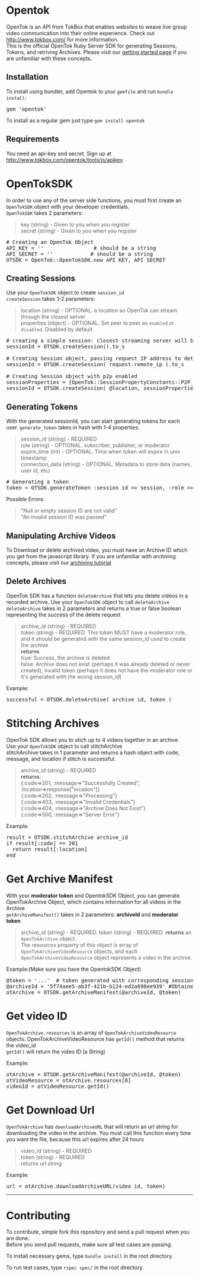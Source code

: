 # Opentok

OpenTok is an API from TokBox that enables websites to weave live group video communication into their online experience. Check out <http://www.tokbox.com/> for more information.  
This is the official OpenTok Ruby Server SDK for generating Sessions, Tokens, and retriving Archives. Please visit our [getting started page](http://www.tokbox.com/opentok/tools/js/gettingstarted) if you are unfamiliar with these concepts.  

## Installation

To install using bundler, add Opentok to your `gemfile` and run `bundle install`:
<pre>
gem 'opentok'
</pre>

To install as a regular gem just type `gem install opentok`

## Requirements

You need an api-key and secret. Sign up at <http://www.tokbox.com/opentok/tools/js/apikey>.

# OpenTokSDK

In order to use any of the server side functions, you must first create an `OpenTokSDK` object with your developer credentials.  
`OpenTokSDK` takes 2 parameters:
> key (string) - Given to you when you register  
> secret (string) - Given to you when you register  

<pre>
# Creating an OpenTok Object
API_KEY = ''                # should be a string
API_SECRET = ''            # should be a string
OTSDK = OpenTok::OpenTokSDK.new API_KEY, API_SECRET
</pre>


## Creating Sessions
Use your `OpenTokSDK` object to create `session_id`  
`createSession` takes 1-2 parameters:
> location (string) -  OPTIONAL. a location so OpenTok can stream through the closest server  
> properties (object) - OPTIONAL. Set peer to peer as `enabled` or `disabled`. Disabled by default  

<pre>
# creating a simple session: closest streaming server will be automatically determined when user connects to session
sessionId = OTSDK.createSession().to_s

# Creating Session object, passing request IP address to determine closest production server
sessionId = OTSDK.createSession( request.remote_ip ).to_s

# Creating Session object with p2p enabled
sessionProperties = {OpenTok::SessionPropertyConstants::P2P_PREFERENCE => "enabled"}    # or disabled
sessionId = OTSDK.createSession( @location, sessionProperties ).to_s
</pre>

## Generating Tokens
With the generated sessionId, you can start generating tokens for each user.
`generate_token` takes in hash with 1-4 properties:
> session_id (string) - REQUIRED  
> role (string) - OPTIONAL. subscriber, publisher, or moderator  
> expire_time (int) - OPTIONAL. Time when token will expire in unix timestamp  
> connection_data (string) - OPTIONAL. Metadata to store data (names, user id, etc)

<pre>
# Generating a token
token = OTSDK.generateToken :session_id => session, :role => OpenTok::RoleConstants::PUBLISHER, :connection_data => "username=Bob,level=4"
</pre>

Possible Errors:
> "Null or empty session ID are not valid"  
> "An invalid session ID was passed"

## Manipulating Archive Videos
To Download or delete archived video, you must have an Archive ID which you get from the javascript library. If you are unfamiliar with archiving concepts, please visit our [archiving tutorial](http://www.tokbox.com/opentok/api/documentation/gettingstartedarchiving)  

## Delete Archives
OpenTok SDK has a function `deleteArchive` that lets you delete videos in a recorded archive. 
Use your `OpenTokSDK` object to call `deleteArchive`
`deleteArchive` takes in 2 parameters and returns a true or false boolean representing the success of the delete request
> archive_id (string) - REQUIRED  
> token (string) - REQUIRED. This token MUST have a moderator role, and it should be generated with the same session_id used to create the archive  
> **returns**  
  true: Success, the archive is deleted  
  false: Archive does not exist (perhaps it was already deleted or never created), invalid token (perhaps it does not have the moderator role or it's generated with the wrong session_id)

Example:
<pre>
successful = OTSDK.deleteArchive( archive_id, token )
</pre>

# Stitching Archives
OpenTok SDK allows you to stich up to 4 videos together in an archive.  
Use your `OpenTokSDK` object to call stitchArchive  
stitchArchive takes in 1 parameter and returns a hash object with code, message, and location if stitch is successful.  
> archive_id (string) - REQUIRED  
> **returns**:  
  {:code=>201, :message=>"Successfully Created", :location=>response["location"]}  
  {:code=>202, :message=>"Processing"}  
  {:code=>403, :message=>"Invalid Credentials"}  
  {:code=>404, :message=>"Archive Does Not Exist"}  
  {:code=>500, :message=>"Server Error"}  

Example:  
<pre>
result = OTSDK.stitchArchive archive_id
if result[:code] == 201
  return result[:location]
end
</pre>

# Get Archive Manifest
With your **moderator token** and OpentokSDK Object, you can generate OpenTokArchive Object, which contains information for all videos in the Archive  
`getArchiveManifest()` takes in 2 parameters: **archiveId** and **moderator token**  
> archive_id (string) - REQUIRED. 
> token (string) - REQUIRED. 
> **returns** an `OpenTokArchive` object.  
  The *resources* property of this object is array of `OpenTokArchiveVideoResource` objects, and each `OpenTokArchiveVideoResource` object represents a video in the archive.

Example:(Make sure you have the OpentokSDK Object)
<pre>
@token = '...'  # token generated with corresponding session
@archiveId = '5f74aee5-ab3f-421b-b124-ed2a698ee939' #Obtained from Javascript Library
otArchive = OTSDK.getArchiveManifest(@archiveId, @token)
</pre>

# Get video ID
`OpenTokArchive.resources` is an array of `OpenTokArchiveVideoResource` objects. OpenTokArchiveVideoResource has `getId()` method that returns the video_id  
`getId()` will return the video ID (a String)

Example:
<pre>
otArchive = OTSDK.getArchiveManifest(@archiveId, @token)
otVideoResource = otArchive.resources[0]
videoId = otVideoResource.getId()
</pre>

# Get Download Url
`OpenTokArchive` has `downloadArchiveURL` that will return an url string for downloading the video in the archive. You must call this function every time you want the file, because this url expires after 24 hours
> video_id (string) - REQUIRED  
> token (string) - REQUIRED  
> returns url string

Example:
<pre>
url = otArchive.downloadArchiveURL(video_id, token)
</pre>

-----

# Contributing
To contribute, simple fork this repository and send a pull request when you are done.  
Before you send pull requests, make sure all test cases are passing.  

To install necessary gems, type `bundle install` in the root directory.  

To run test cases, type `rspec spec/` in the root directory.   
